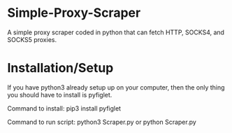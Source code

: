 # Simple-Proxy-Scraper
A simple proxy scraper coded in python that can fetch HTTP, SOCKS4, and SOCKS5 proxies.

# Installation/Setup
If you have python3 already setup up on your computer, then the only thing you should have to install is pyfiglet.

Command to install: pip3 install pyfiglet

Command to run script: python3 Scraper.py or python Scraper.py
